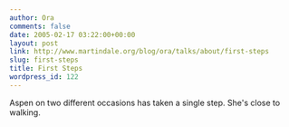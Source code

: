 ```yaml
---
author: Ora
comments: false
date: 2005-02-17 03:22:00+00:00
layout: post
link: http://www.martindale.org/blog/ora/talks/about/first-steps
slug: first-steps
title: First Steps
wordpress_id: 122
---
```


Aspen on two different occasions has taken a single step. She's close to walking.
